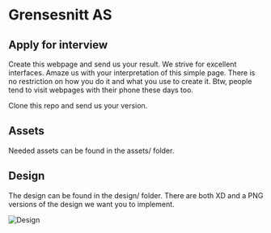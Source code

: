 # Grensesnitt AS

## Apply for interview

Create this webpage and send us your result. We strive for excellent interfaces. Amaze us with your interpretation of this simple page. There is no restriction on how you do it and what you use to create it. Btw, people tend to visit webpages with their phone these days too.

Clone this repo and send us your version.

## Assets

Needed assets can be found in the assets/ folder.

## Design

The design can be found in the design/ folder. There are both XD and a PNG versions of the design we want you to implement.

![Design](https://github.com/Grensesnitt/interview/blob/master/design/Web%201920%20–%201.png)
